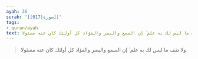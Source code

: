 ```yaml
---
ayah: 36
surah: '[[017|سورة]]'
tags:
- quran/ayah
text: ولا تقف ما ليس لك به علم ۚ إن السمع والبصر والفؤاد كل أولئك كان عنه مسئولا
---
```

> ولا تقف ما ليس لك به علم ۚ إن السمع والبصر والفؤاد كل أولئك كان عنه مسئولا
